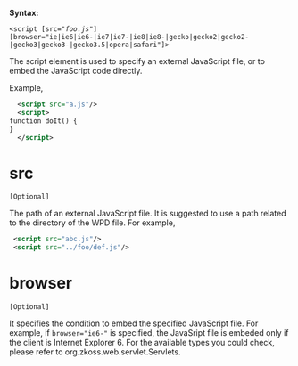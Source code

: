 **Syntax:**

`<script [src="`*`foo.js`*`"]`  
`[browser="ie|ie6|ie6-|ie7|ie7-|ie8|ie8-|gecko|gecko2|gecko2-|gecko3|gecko3-|gecko3.5|opera|safari"]>`

The script element is used to specify an external JavaScript file, or to
embed the JavaScript code directly.

Example,

``` xml
  <script src="a.js"/>
  <script>
function doIt() {
}
  </script>
```

# src

`[Optional]`

The path of an external JavaScript file. It is suggested to use a path
related to the directory of the WPD file. For example,

``` xml
 <script src="abc.js"/>
 <script src="../foo/def.js"/>
```

# browser

`[Optional]`

It specifies the condition to embed the specified JavaScript file. For
example, if `browser="ie6-"` is specified, the JavaSript file is embeded
only if the client is Internet Explorer 6. For the available types you
could check, please refer to
<javadoc method="isBrowser(javax.servlet.ServletRequest, java.lang.String)">org.zkoss.web.servlet.Servlets</javadoc>.


